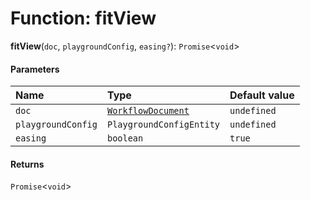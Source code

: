 # Function: fitView

**fitView**(`doc`, `playgroundConfig`, `easing?`): `Promise`<`void`>

#### Parameters

| Name | Type | Default value |
| :------ | :------ | :------ |
| `doc` | [`WorkflowDocument`](/en/auto-docs/free-layout-core/classes/WorkflowDocument.md) | `undefined` |
| `playgroundConfig` | `PlaygroundConfigEntity` | `undefined` |
| `easing` | `boolean` | `true` |

#### Returns

`Promise`<`void`>
